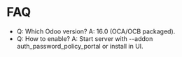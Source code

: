 # FAQ

- Q: Which Odoo version? A: 16.0 (OCA/OCB packaged).
- Q: How to enable? A: Start server with --addon auth_password_policy_portal or install in UI.
